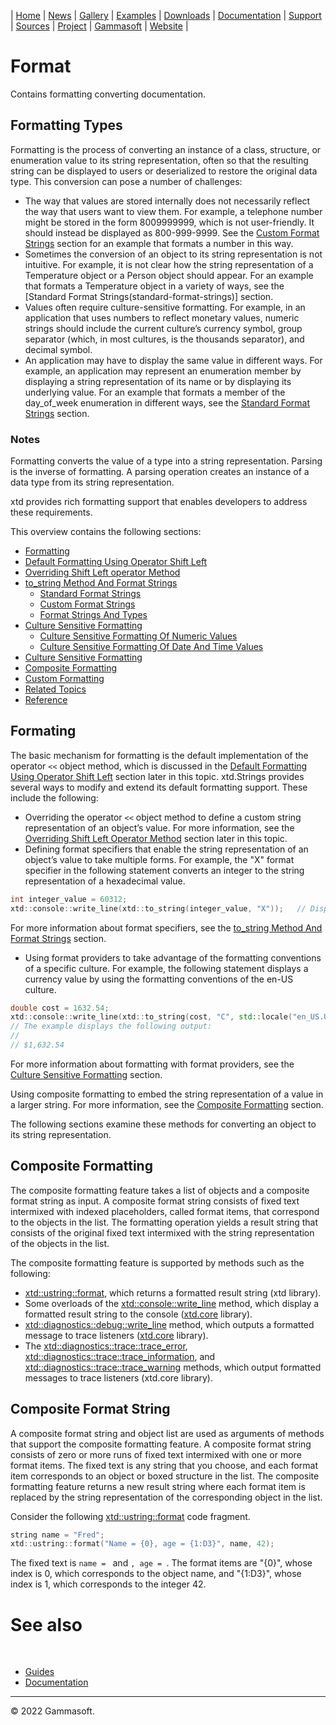| [Home](home.md) | [News](news.md) | [Gallery](gallery.md) | [Examples](examples.md) | [Downloads](downloads.md) | [Documentation](documentation.md) | [Support](support.md) | [Sources](https://github.com/gammasoft71/xtd) | [Project](https://sourceforge.net/projects/xtdpro/) | [Gammasoft](gammasoft.md) | [Website](https://gammasoft71.wixsite.com/xtdpro) |

# Format

Contains formatting converting documentation.

## Formatting Types

Formatting is the process of converting an instance of a class, structure, or enumeration value to its string representation, often so that the resulting string can be displayed to users or deserialized to restore the original data type. This conversion can pose a number of challenges:

* The way that values are stored internally does not necessarily reflect the way that users want to view them. For example, a telephone number might be stored in the form 8009999999, which is not user-friendly. It should instead be displayed as 800-999-9999. See the [Custom Format Strings](Custom-format-strings) section for an example that formats a number in this way.
* Sometimes the conversion of an object to its string representation is not intuitive. For example, it is not clear how the string representation of a Temperature object or a Person object should appear. For an example that formats a Temperature object in a variety of ways, see the [Standard Format Strings(standard-format-strings)] section.
* Values often require culture-sensitive formatting. For example, in an application that uses numbers to reflect monetary values, numeric strings should include the current culture’s currency symbol, group separator (which, in most cultures, is the thousands separator), and decimal symbol.
* An application may have to display the same value in different ways. For example, an application may represent an enumeration member by displaying a string representation of its name or by displaying its underlying value. For an example that formats a member of the day_of_week enumeration in different ways, see the [Standard Format Strings](standard-format-strings) section.

### Notes

Formatting converts the value of a type into a string representation. Parsing is the inverse of formatting. A parsing operation creates an instance of a data type from its string representation.


xtd provides rich formatting support that enables developers to address these requirements.

This overview contains the following sections:

* [Formatting](formatting)
* [Default Formatting Using Operator Shift Left](defaultf-formatting-using-operator-shift-left)
* [Overriding Shift Left operator Method](overriding-shift-left-operator-method)
* [to_string Method And Format Strings](to_string-method-and-format-strings)
  * [Standard Format Strings](standard-format-strings)
  * [Custom Format Strings](custom-format-strings)
  * [Format Strings And Types](format-strings-and-types)
* [Culture Sensitive Formatting](culture-sensitive-formatting)
  * [Culture Sensitive Formatting Of Numeric Values](culture-sensitive-formatting-of-numeric-values)
  * [Culture Sensitive Formatting Of Date And Time Values](culture-sensitive-formatting-of-date-and-time-values)
* [Culture Sensitive Formatting](culture-sensitive-formatting)
* [Composite Formatting](composite-formatting)
* [Custom Formatting](custom-formatting)
* [Related Topics](related-topics)
* [Reference](reference)

## Formating

The basic mechanism for formatting is the default implementation of the operator `<<` object method, which is discussed in the [Default Formatting Using Operator Shift Left](default-formatting-using-operator-shift-left) section later in this topic. xtd.Strings provides several ways to modify and extend its default formatting support. These include the following:

* Overriding the operator `<<` object method to define a custom string representation of an object’s value. For more information, see the [Overriding Shift Left Operator Method](overriding-shift-left-operator-method]) section later in this topic.
* Defining format specifiers that enable the string representation of an object’s value to take multiple forms. For example, the "X" format specifier in the following statement converts an integer to the string representation of a hexadecimal value.

```c++
int integer_value = 60312;
xtd::console::write_line(xtd::to_string(integer_value, "X"));   // Displays EB98.
```

For more information about format specifiers, see the [to_string Method And Format Strings](to_string-method-and-format-strings) section.

* Using format providers to take advantage of the formatting conventions of a specific culture. For example, the following statement displays a currency value by using the formatting conventions of the en-US culture.

```c++
double cost = 1632.54;
xtd::console::write_line(xtd::to_string(cost, "C", std::locale("en_US.UTF-8")));
// The example displays the following output:
//
// $1,632.54
```

For more information about formatting with format providers, see the [Culture Sensitive Formatting](culture-sensitive-formatting) section.

Using composite formatting to embed the string representation of a value in a larger string. For more information, see the [Composite Formatting](composite-formatting) section.

The following sections examine these methods for converting an object to its string representation.

## Composite Formatting

The composite formatting feature takes a list of objects and a composite format string as input. A composite format string consists of fixed text intermixed with indexed placeholders, called format items, that correspond to the objects in the list. The formatting operation yields a result string that consists of the original fixed text intermixed with the string representation of the objects in the list.

The composite formatting feature is supported by methods such as the following:

* [xtd::ustring::format](https://codedocs.xyz/gammasoft71/xtd/group__format__parse.html#ga3afd6d163bc6391a48a1f84f28a68ffd), which returns a formatted result string (xtd library).
* Some overloads of the [xtd::console::write_line](https://codedocs.xyz/gammasoft71/xtd/classxtd_1_1console.html#aa9fbf20d808213c547163d5e7101bcda) method, which display a formatted result string to the console ([xtd.core](https://codedocs.xyz/gammasoft71/xtd/group__xtd__core.html) library).
* [xtd::diagnostics::debug::write_line](https://codedocs.xyz/gammasoft71/xtd/classxtd_1_1diagnostics_1_1debug.html#a2656cc128804128258ecad60ecf1cbd1) method, which outputs a formatted message to trace listeners ([xtd.core](https://codedocs.xyz/gammasoft71/xtd/group__xtd__core.html) library).
* The [xtd::diagnostics::trace::trace_error](https://codedocs.xyz/gammasoft71/xtd/classxtd_1_1diagnostics_1_1trace.html#a961460d0f10e5a3a36cfa2ecc222687a), [xtd::diagnostics::trace::trace_information](https://codedocs.xyz/gammasoft71/xtd/classxtd_1_1diagnostics_1_1trace.html#ae6444d92dadb5325844ed01313384335), and [xtd::diagnostics::trace::trace_warning](https://codedocs.xyz/gammasoft71/xtd/classxtd_1_1diagnostics_1_1trace.html#a8500d77e87bea7e8b021d1530e403850) methods, which output formatted messages to trace listeners (xtd.core library).

## Composite Format String

A composite format string and object list are used as arguments of methods that support the composite formatting feature. A composite format string consists of zero or more runs of fixed text intermixed with one or more format items. The fixed text is any string that you choose, and each format item corresponds to an object or boxed structure in the list. The composite formatting feature returns a new result string where each format item is replaced by the string representation of the corresponding object in the list.

Consider the following [xtd::ustring::format](https://codedocs.xyz/gammasoft71/xtd/group__format__parse.html#ga3afd6d163bc6391a48a1f84f28a68ffd) code fragment.

```c++
string name = "Fred";
xtd::ustring::format("Name = {0}, age = {1:D3}", name, 42);
```

The fixed text is `name = ` and `, age = `. The format items are "{0}", whose index is 0, which corresponds to the object name, and "{1:D3}", whose index is 1, which corresponds to the integer 42.

# See also
​
* [Guides](guides.md)
* [Documentation](documentation.md)

______________________________________________________________________________________________

© 2022 Gammasoft.
